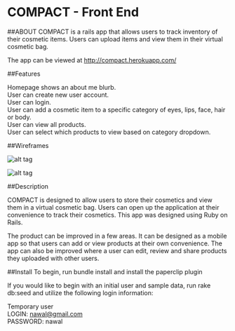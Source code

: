 # COMPACT - Front End


##ABOUT
COMPACT is a rails app that allows users to track inventory of their cosmetic items. Users can upload items and view them in their virtual cosmetic bag.

The app can be viewed at http://compact.herokuapp.com/

##Features

Homepage shows an about me blurb. </br>
User can create new user account.</br>
User can login.</br>
User can add a cosmetic item to a specific category of eyes, lips, face, hair or body. </br>
User can view all products.</br>
User can select which products to view based on category dropdown.

##Wireframes

![alt tag](/Users/Nawal/GA_Projects/cosmetic_app/front_end/IMG_4619.JPG)

![alt tag](/Users/Nawal/GA_Projects/cosmetic_app/front_end/IMG_4620.JPG)


##Description

COMPACT is designed to allow users to store their cosmetics and view them in a virtual cosmetic bag. Users can open up the application at their convenience to track their cosmetics. This app was designed using Ruby on Rails.

The product can be improved in a few areas. It can be designed as a mobile app so that users can add or view products at their own convenience. The app can also be improved where a user can edit, review and share products they uploaded with other users.


##Install
To begin, run bundle install and install the paperclip plugin

If you would like to begin with an initial user and sample data, run rake db:seed and utilize the following login information:

Temporary user</br>
LOGIN:  nawal@gmail.com</br>
PASSWORD:  nawal






